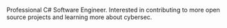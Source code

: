 Professional C# Software Engineer. Interested in contributing to more open source projects and learning more about cybersec.

<!---
drenusch/drenusch is a ✨ special ✨ repository because its `README.md` (this file) appears on your GitHub profile.
You can click the Preview link to take a look at your changes.
--->
